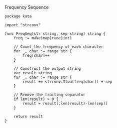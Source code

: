 Frequency Sequence

    package kata
    
    import "strconv"
    
    func FreqSeq(str string, sep string) string {
        freq := make(map[rune]int)
        
        // Count the frequency of each character
        for _, char := range str {
            freq[char]++
        }
        
        // Construct the output string
        var result string
        for _, char := range str {
            result += strconv.Itoa(freq[char]) + sep
        }
        
        // Remove the trailing separator
        if len(result) > 0 {
            result = result[:len(result)-len(sep)]
        }
        
        return result
    }
